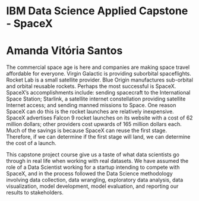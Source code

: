 # IBM Data Science Applied Capstone - SpaceX

# Amanda Vitória Santos

The commercial space age is here and companies are making space travel affordable for everyone. Virgin Galactic is providing suborbital spaceflights. Rocket Lab is a small satellite provider. Blue Origin manufactures sub-orbital and orbital reusable rockets. Perhaps the most successful is SpaceX. SpaceX’s accomplishments include: sending spacecraft to the International Space Station; Starlink, a satellite internet constellation providing satellite Internet access; and sending manned missions to Space. One reason SpaceX can do this is the rocket launches are relatively inexpensive. SpaceX advertises Falcon 9 rocket launches on its website with a cost of 62 million dollars; other providers cost upwards of 165 million dollars each. Much of the savings is because SpaceX can reuse the first stage. Therefore, if we can determine if the first stage will land, we can determine the cost of a launch.

This capstone project course give us a taste of what data scientists go through in real life when working with real datasets. We have assumed the role of a Data Scientist working for a startup intending to compete with SpaceX, and in the process followed the Data Science methodology involving data collection, data wrangling, exploratory data analysis, data visualization, model development, model evaluation, and reporting our results to stakeholders.
